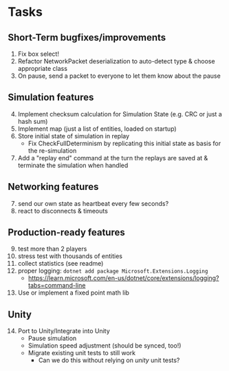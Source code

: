 # Tasks

## Short-Term bugfixes/improvements
1. Fix box select!
2. Refactor NetworkPacket deserialization to auto-detect type & choose appropriate class
3. On pause, send a packet to everyone to let them know about the pause

## Simulation features
4. Implement checksum calculation for Simulation State (e.g. CRC or just a hash sum)
5. Implement map (just a list of entities, loaded on startup)
6. Store initial state of simulation in replay
   - Fix CheckFullDeterminism by replicating this initial state as basis for the re-simulation
7. Add a "replay end" command at the turn the replays are saved at & terminate the simulation when handled

## Networking features
7. send our own state as heartbeat every few seconds?
8. react to disconnects & timeouts

## Production-ready features
9. test more than 2 players
10. stress test with thousands of entities
11. collect statistics (see readme)
12. proper logging: `dotnet add package Microsoft.Extensions.Logging`
    - https://learn.microsoft.com/en-us/dotnet/core/extensions/logging?tabs=command-line
13. Use or implement a fixed point math lib

## Unity
14. Port to Unity/Integrate into Unity
    - Pause simulation
    - Simulation speed adjustment (should be synced, too!)
    - Migrate existing unit tests to still work
      - Can we do this without relying on *unity* unit tests?